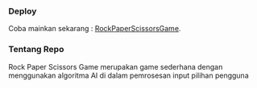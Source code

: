 ### Deploy
Coba mainkan sekarang : [RockPaperScissorsGame](https://amazingai-rps.streamlit.app/).
### Tentang Repo
Rock Paper Scissors Game merupakan game sederhana dengan menggunakan algoritma AI di dalam pemrosesan input pilihan pengguna

